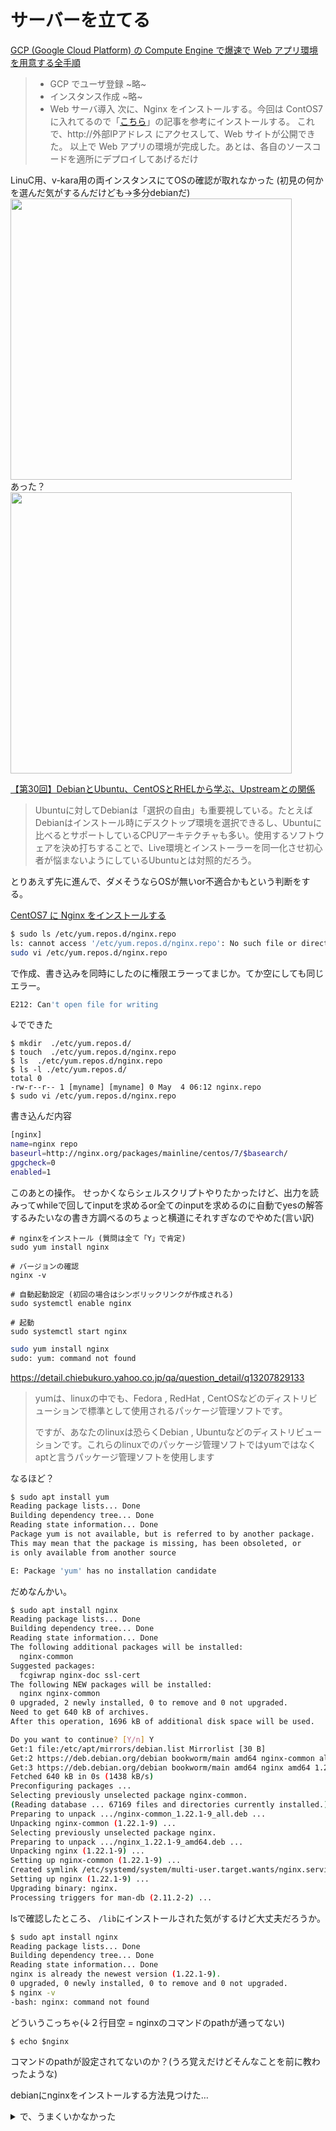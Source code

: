 # サーバーを立てる

[GCP (Google Cloud Platform) の Compute Engine で爆速で Web アプリ環境を用意する全手順](https://qiita.com/tomy0610/items/728f8edb426c1ae39097)
> - GCP でユーザ登録
> ~略~
> - インスタンス作成
> ~略~
> - Web サーバ導入
> 次に、Nginx をインストールする。今回は ContOS7 に入れてるので「[こちら](https://qiita.com/tomy0610/items/0884c77f1ac52957fa96)」の記事を参考にインストールする。 
> これで、http://外部IPアドレス にアクセスして、Web サイトが公開できた。
以上で Web アプリの環境が完成した。あとは、各自のソースコードを適所にデプロイしてあげるだけ

LinuC用、v-kara用の両インスタンスにてOSの確認が取れなかった
(初見の何かを選んだ気がするんだけども→多分debianだ)<br/>
<image src="https://github.com/shari-sushi/0025Linux/assets/127638412/c2f3a434-8865-4c9c-8f9b-c0c66949118a" width="450px" /><br/>
あった？<br/>
<image src="https://github.com/shari-sushi/0025Linux/assets/127638412/d7f69c7e-3570-44d2-a8bb-97581b05e532" width="450px" /><br/>

[【第30回】DebianとUbuntu、CentOSとRHELから学ぶ、Upstreamとの関係](https://pc.watch.impress.co.jp/docs/column/ubuntu/1512815.html)
> Ubuntuに対してDebianは「選択の自由」も重要視している。たとえばDebianはインストール時にデスクトップ環境を選択できるし、Ubuntuに比べるとサポートしているCPUアーキテクチャも多い。使用するソフトウェアを決め打ちすることで、Live環境とインストーラーを同一化させ初心者が悩まないようにしているUbuntuとは対照的だろう。

とりあえず先に進んで、ダメそうならOSが無いor不適合かもという判断をする。

[CentOS7 に Nginx をインストールする](https://qiita.com/tomy0610/items/0884c77f1ac52957fa96)

```sh
$ sudo ls /etc/yum.repos.d/nginx.repo
ls: cannot access '/etc/yum.repos.d/nginx.repo': No such file or directory
sudo vi /etc/yum.repos.d/nginx.repo
```
で作成、書き込みを同時にしたのに権限エラーってまじか。てか空にしても同じエラー。
```sh
E212: Can't open file for writing
```

↓でできた
```
$ mkdir  ./etc/yum.repos.d/
$ touch  ./etc/yum.repos.d/nginx.repo
$ ls  ./etc/yum.repos.d/nginx.repo
$ ls -l ./etc/yum.repos.d/
total 0
-rw-r--r-- 1 [myname] [myname] 0 May  4 06:12 nginx.repo
$ sudo vi /etc/yum.repos.d/nginx.repo
```
書き込んだ内容
```sh
[nginx]
name=nginx repo
baseurl=http://nginx.org/packages/mainline/centos/7/$basearch/
gpgcheck=0
enabled=1
```

このあとの操作。
せっかくならシェルスクリプトやりたかったけど、出力を読みってwhileで回してinputを求めるor全てのinputを求めるのに自動でyesの解答するみたいなの書き方調べるのちょっと横道にそれすぎなのでやめた(言い訳)
```
# nginxをインストール (質問は全て「Y」で肯定)
sudo yum install nginx

# バージョンの確認
nginx -v

# 自動起動設定 (初回の場合はシンボリックリンクが作成される)
sudo systemctl enable nginx

# 起動
sudo systemctl start nginx
```
```sh
sudo yum install nginx
sudo: yum: command not found
```

https://detail.chiebukuro.yahoo.co.jp/qa/question_detail/q13207829133
> yumは、linuxの中でも、Fedora , RedHat , CentOSなどのディストリビューションで標準として使用されるパッケージ管理ソフトです。
> 
> ですが、あなたのlinuxは恐らくDebian , Ubuntuなどのディストリビューションです。これらのlinuxでのパッケージ管理ソフトではyumではなくaptと言うパッケージ管理ソフトを使用します

なるほど？
```sh
$ sudo apt install yum
Reading package lists... Done
Building dependency tree... Done
Reading state information... Done
Package yum is not available, but is referred to by another package.
This may mean that the package is missing, has been obsoleted, or
is only available from another source

E: Package 'yum' has no installation candidate
```
だめなんかい。
```sh
$ sudo apt install nginx
Reading package lists... Done
Building dependency tree... Done
Reading state information... Done
The following additional packages will be installed:
  nginx-common
Suggested packages:
  fcgiwrap nginx-doc ssl-cert
The following NEW packages will be installed:
  nginx nginx-common
0 upgraded, 2 newly installed, 0 to remove and 0 not upgraded.
Need to get 640 kB of archives.
After this operation, 1696 kB of additional disk space will be used.

Do you want to continue? [Y/n] Y
Get:1 file:/etc/apt/mirrors/debian.list Mirrorlist [30 B]
Get:2 https://deb.debian.org/debian bookworm/main amd64 nginx-common all 1.22.1-9 [112 kB]
Get:3 https://deb.debian.org/debian bookworm/main amd64 nginx amd64 1.22.1-9 [527 kB]
Fetched 640 kB in 0s (1438 kB/s)
Preconfiguring packages ...
Selecting previously unselected package nginx-common.
(Reading database ... 67169 files and directories currently installed.)
Preparing to unpack .../nginx-common_1.22.1-9_all.deb ...
Unpacking nginx-common (1.22.1-9) ...
Selecting previously unselected package nginx.
Preparing to unpack .../nginx_1.22.1-9_amd64.deb ...
Unpacking nginx (1.22.1-9) ...
Setting up nginx-common (1.22.1-9) ...
Created symlink /etc/systemd/system/multi-user.target.wants/nginx.service → /lib/systemd/system/nginx.service.
Setting up nginx (1.22.1-9) ...
Upgrading binary: nginx.
Processing triggers for man-db (2.11.2-2) ...
```

lsで確認したところ、
`/lib`にインストールされた気がするけど大丈夫だろうか。

```sh
$ sudo apt install nginx
Reading package lists... Done
Building dependency tree... Done
Reading state information... Done
nginx is already the newest version (1.22.1-9).
0 upgraded, 0 newly installed, 0 to remove and 0 not upgraded.
$ nginx -v
-bash: nginx: command not found
```
どういうこっちゃ(↓２行目空 = nginxのコマンドのpathが通ってない)
```
$ echo $nginx

```
コマンドのpathが設定されてないのか？(うろ覚えだけどそんなことを前に教わったような)


debianにnginxをインストールする方法見つけた…

<details><summary>で、うまくいかなかった</summary>
<p>

Linux 公式？: https://nginx.org/en/linux_packages.html#Debian
```sh
$ cat /etc/yum.repos.d/nginx.repo
[nginx]
name=nginx repo
baseurl=http://nginx.org/packages/mainline/centos/7/$basearch/
gpgcheck=0
enabled=1

$ nginx -v
-bash: nginx: command not found
$ sudo apt install curl gnupg2 ca-certificates lsb-release debian-archive-keyring
Reading package lists... Done
Building dependency tree... Done
Reading state information... Done
curl is already the newest version (7.88.1-10+deb12u5).
ca-certificates is already the newest version (20230311).
lsb-release is already the newest version (12.0-1).
lsb-release set to manually installed.
debian-archive-keyring is already the newest version (2023.3+deb12u1).
The following NEW packages will be installed:
  gnupg2
0 upgraded, 1 newly installed, 0 to remove and 0 not upgraded.
Need to get 445 kB of archives.
After this operation, 464 kB of additional disk space will be used.
Do you want to continue? [Y/n] Y
Get:1 file:/etc/apt/mirrors/debian.list Mirrorlist [30 B]
Get:2 https://deb.debian.org/debian bookworm/main amd64 gnupg2 all 2.2.40-1.1 [445 kB]
Fetched 445 kB in 0s (1382 kB/s)
Selecting previously unselected package gnupg2.
(Reading database ... 67221 files and directories currently installed.)
Preparing to unpack .../gnupg2_2.2.40-1.1_all.deb ...
Unpacking gnupg2 (2.2.40-1.1) ...
Setting up gnupg2 (2.2.40-1.1) ...
Processing triggers for man-db (2.11.2-2) ...
$ ls /usr/share/keyrings/nginx-archive-keyring.gpg
ls: cannot access '/usr/share/keyrings/nginx-archive-keyring.gpg': No such file or directory
$ curl https://nginx.org/keys/nginx_signing.key | gpg --dearmor | sudo tee /usr/share/keyrings/nginx-archive-keyring.gpg >/dev/null
  % Total    % Received % Xferd  Average Speed   Time    Time     Time  Current
                                 Dload  Upload   Total   Spent    Left  Speed
100  1561  100  1561    0     0   2500      0 --:--:-- --:--:-- --:--:--  2501
$ gpg --dry-run --quiet --no-keyring --import --import-options import-show /usr/share/keyrings/nginx-archive-keyring.gpg
pub   rsa2048 2011-08-19 [SC] [expires: 2024-06-14]
      573BFD6B3D8FBC641079A6ABABF5BD827BD9BF62
uid                      nginx signing key <signing-key@nginx.com>

$ echo "deb [signed-by=/usr/share/keyrings/nginx-archive-keyring.gpg] \
http://nginx.org/packages/debian `lsb_release -cs` nginx" \
    | sudo tee /etc/apt/sources.list.d/nginx.list
deb [signed-by=/usr/share/keyrings/nginx-archive-keyring.gpg] http://nginx.org/packages/debian bookworm nginx
$ ls /etc/apt/preferences.d/99nginx
ls: cannot access '/etc/apt/preferences.d/99nginx': No such file or directory
$ echo -e "Package: *\nPin: origin nginx.org\nPin: release o=nginx\nPin-Priority: 900\n" \
    | sudo tee /etc/apt/preferences.d/99nginx
Package: *
Pin: origin nginx.org
Pin: release o=nginx
Pin-Priority: 900

$ ^C
$ sudo apt update
Get:1 file:/etc/apt/mirrors/debian.list Mirrorlist [30 B]
Get:5 file:/etc/apt/mirrors/debian-security.list Mirrorlist [39 B]                               
Get:7 https://packages.cloud.google.com/apt google-compute-engine-bookworm-stable InRelease [1321 B]
Get:8 https://packages.cloud.google.com/apt cloud-sdk-bookworm InRelease [6406 B]                
Get:2 https://deb.debian.org/debian bookworm InRelease [151 kB]                                  
Get:9 http://nginx.org/packages/debian bookworm InRelease [2860 B]                               
Get:10 https://packages.cloud.google.com/apt google-compute-engine-bookworm-stable/main all Packages [2830 B]
Get:11 https://packages.cloud.google.com/apt google-compute-engine-bookworm-stable/main amd64 Packages [3128 B]
Get:3 https://deb.debian.org/debian bookworm-updates InRelease [55.4 kB]
Get:4 https://deb.debian.org/debian bookworm-backports InRelease [56.5 kB]
Get:12 https://packages.cloud.google.com/apt cloud-sdk-bookworm/main amd64 Packages [482 kB]
Get:6 https://deb.debian.org/debian-security bookworm-security InRelease [48.0 kB]
Get:13 http://nginx.org/packages/debian bookworm/nginx amd64 Packages [7975 B]
Get:14 https://deb.debian.org/debian bookworm-updates/main Sources.diff/Index [10.6 kB]
Get:15 https://deb.debian.org/debian bookworm-updates/main amd64 Packages.diff/Index [10.6 kB]
Get:16 https://deb.debian.org/debian bookworm-updates/main Translation-en.diff/Index [10.6 kB]
Get:17 https://deb.debian.org/debian bookworm-updates/main Sources T-2024-04-23-2036.10-F-2024-04-23-2036.10.pdiff [831 B]
Get:18 https://deb.debian.org/debian bookworm-updates/main amd64 Packages T-2024-04-23-2036.10-F-2024-04-23-2036.10.pdiff [1595 B]
Get:17 https://deb.debian.org/debian bookworm-updates/main Sources T-2024-04-23-2036.10-F-2024-04-23-2036.10.pdiff [831 B]
Get:18 https://deb.debian.org/debian bookworm-updates/main amd64 Packages T-2024-04-23-2036.10-F-2024-04-23-2036.10.pdiff [1595 B]
Get:22 https://deb.debian.org/debian bookworm-updates/main Translation-en T-2024-04-23-2036.10-F-2024-04-23-2036.10.pdiff [2563 B]
Get:22 https://deb.debian.org/debian bookworm-updates/main Translation-en T-2024-04-23-2036.10-F-2024-04-23-2036.10.pdiff [2563 B]
Get:19 https://deb.debian.org/debian bookworm-backports/main Sources.diff/Index [63.3 kB]
Get:20 https://deb.debian.org/debian bookworm-backports/main amd64 Packages.diff/Index [63.3 kB]
Get:21 https://deb.debian.org/debian bookworm-backports/main Translation-en.diff/Index [63.3 kB]
Get:26 https://deb.debian.org/debian bookworm-backports/main Sources T-2024-05-04-2020.06-F-2024-04-15-2018.42.pdiff [19.4 kB]
Get:26 https://deb.debian.org/debian bookworm-backports/main Sources T-2024-05-04-2020.06-F-2024-04-15-2018.42.pdiff [19.4 kB]
Get:27 https://deb.debian.org/debian bookworm-backports/main amd64 Packages T-2024-05-04-0204.48-F-2024-04-15-2018.42.pdiff [17.5 kB]
Get:27 https://deb.debian.org/debian bookworm-backports/main amd64 Packages T-2024-05-04-0204.48-F-2024-04-15-2018.42.pdiff [17.5 kB]
Get:28 https://deb.debian.org/debian bookworm-backports/main Translation-en T-2024-05-01-1413.56-F-2024-04-19-2009.49.pdiff [7671 B]
Get:28 https://deb.debian.org/debian bookworm-backports/main Translation-en T-2024-05-01-1413.56-F-2024-04-19-2009.49.pdiff [7671 B]
Get:23 https://deb.debian.org/debian-security bookworm-security/main Sources [92.2 kB]
Get:24 https://deb.debian.org/debian-security bookworm-security/main amd64 Packages [156 kB]
Get:25 https://deb.debian.org/debian-security bookworm-security/main Translation-en [94.9 kB]
Fetched 1431 kB in 1s (986 kB/s)                                   
Reading package lists... Done
Building dependency tree... Done
Reading state information... Done
6 packages can be upgraded. Run 'apt list --upgradable' to see them.
$ sudo apt install nginx
Reading package lists... Done
Building dependency tree... Done
Reading state information... Done
The following packages will be REMOVED:
  nginx-common
The following packages will be upgraded:
  nginx
1 upgraded, 0 newly installed, 1 to remove and 5 not upgraded.
Need to get 1015 kB of archives.
After this operation, 1818 kB of additional disk space will be used.
Do you want to continue? [Y/n] Y
Get:1 http://nginx.org/packages/debian bookworm/nginx amd64 nginx amd64 1.26.0-1~bookworm [1015 kB]
Fetched 1015 kB in 1s (1124 kB/s)
Reading changelogs... Done
dpkg: nginx-common: dependency problems, but removing anyway as you requested:
 nginx depends on nginx-common (<< 1.22.1-9.1~).
 nginx depends on nginx-common (>= 1.22.1-9).
 nginx depends on nginx-common (<< 1.22.1-9.1~).
 nginx depends on nginx-common (>= 1.22.1-9).

(Reading database ... 67228 files and directories currently installed.)
Removing nginx-common (1.22.1-9) ...
(Reading database ... 67205 files and directories currently installed.)
Preparing to unpack .../nginx_1.26.0-1~bookworm_amd64.deb ...
Unpacking nginx (1.26.0-1~bookworm) over (1.22.1-9) ...
Setting up nginx (1.26.0-1~bookworm) ...
Installing new version of config file /etc/default/nginx ...
Installing new version of config file /etc/init.d/nginx ...
Installing new version of config file /etc/logrotate.d/nginx ...
Installing new version of config file /etc/nginx/fastcgi_params ...
Installing new version of config file /etc/nginx/mime.types ...
Installing new version of config file /etc/nginx/nginx.conf ...
Processing triggers for man-db (2.11.2-2) ...
$ nginx -v
-bash: nginx: command not found

---

</p>
</details> 

```


---

sentOSでインスタンス作ったらyumコマンドは使えた。


---
今回はGCEにデプロイすることが目的なのでサーバー比較してないけど、時間余れば比較したい
[NginxとApacheの違い─2つの定番ウェブサーバーを詳しく比較](https://kinsta.com/jp/blog/nginx-vs-apache/)
[ApacheとNginxについて比較](https://qiita.com/kamihork/items/49e2a363da7d840a4149)
[NginxとApacheを比較解説！メリット・デメリットも紹介](https://www.geekly.co.jp/column/cat-technology/1903_096/)